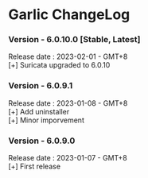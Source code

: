 # Garlic ChangeLog

### Version - 6.0.10.0 [Stable, Latest]  
Release date : 2023-02-01 - GMT+8  
[+] Suricata upgraded to 6.0.10  

### Version - 6.0.9.1   
Release date : 2023-01-08 - GMT+8  
[+] Add uninstaller  
[+] Minor imporvement  

### Version - 6.0.9.0   
Release date : 2023-01-07 - GMT+8  
[+] First release  
